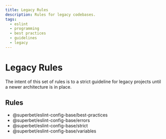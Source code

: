 ```yaml
---
title: Legacy Rules
description: Rules for legacy codebases.
tags:
  - eslint
  - programming
  - best practices
  - guidelines
  - legacy
---
```


# Legacy Rules

The intent of this set of rules is to a strict guideline for legacy projects until a newer architecture is in place.

## Rules

- @superbet/eslint-config-base/best-practices
- @superbet/eslint-config-base/errors
- @superbet/eslint-config-base/strict
- @superbet/eslint-config-base/variables
